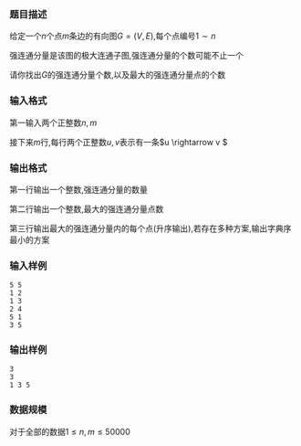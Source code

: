 ###  题目描述
给定一个$n$个点$m$条边的有向图$G = (V,E)$,每个点编号$1 \sim n$

强连通分量是该图的极大连通子图,强连通分量的个数可能不止一个

请你找出$G$的强连通分量个数,以及最大的强连通分量点的个数

### 输入格式
第一输入两个正整数$n,m$

接下来$m$行,每行两个正整数$u,v$表示有一条$u \rightarrow v $
### 输出格式
第一行输出一个整数,强连通分量的数量

第二行输出一个整数,最大的强连通分量点数

第三行输出最大的强连通分量内的每个点(升序输出),若存在多种方案,输出字典序最小的方案
### 输入样例
```
5 5
1 2
1 3
2 4
5 1
3 5
```
### 输出样例
```
3
3
1 3 5
```
### 数据规模
对于全部的数据$1 \leq n, m \leq 50000$